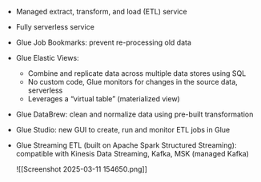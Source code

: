 - Managed extract, transform, and load (ETL) service
- Fully serverless service
- Glue Job Bookmarks: prevent re-processing old data
- Glue Elastic Views: 
	- Combine and replicate data across multiple data stores using SQL 
	- No custom code, Glue monitors for changes in the source data, serverless 
	- Leverages a “virtual table” (materialized view)
- Glue DataBrew: clean and normalize data using pre-built transformation
- Glue Studio: new GUI to create, run and monitor ETL jobs in Glue
- Glue Streaming ETL (built on Apache Spark Structured Streaming): compatible with Kinesis Data Streaming, Kafka, MSK (managed Kafka)
	 
	 
	 
	 ![[Screenshot 2025-03-11 154650.png]]